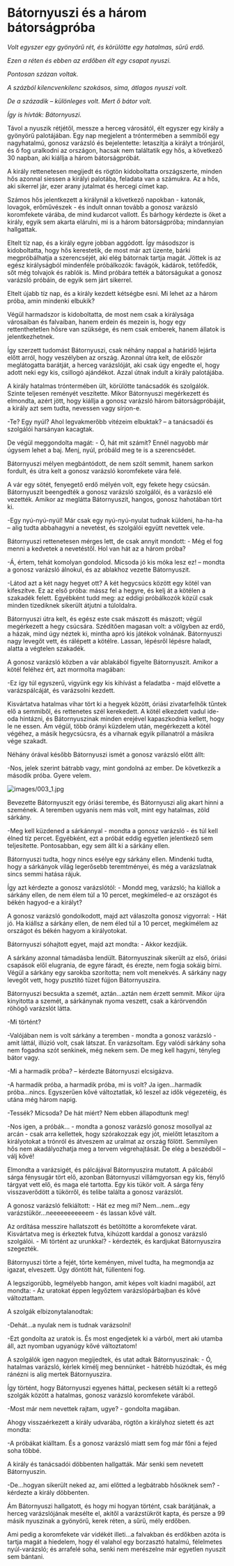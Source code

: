 # Bátornyuszi és a három bátorságpróba

_Volt egyszer egy gyönyörű rét, és körülötte egy hatalmas, sűrű erdő._

_Ezen a réten és ebben az erdőben élt egy csapat nyuszi._

_Pontosan százan voltak._

_A százból kilencvenkilenc szokásos, sima, átlagos nyuszi volt._

_De a századik – különleges volt. Mert ő bátor volt._

_Így is hívták: Bátornyuszi._

Távol a nyuszik rétjétől, messze a herceg városától, élt egyszer egy 
király a gyönyörű palotájában.
Egy nap megjelent a tróntermében a semmiből egy nagyhatalmú, gonosz 
varázsló és bejelentette: letaszítja a királyt a trónjáról, és ő fog 
uralkodni az országon, hacsak nem találtatik egy hős, a következő 30 
napban, aki kiállja a három bátorságpróbát.

A király rettenetesen megijedt és rögtön kidoboltatta országszerte, 
minden hős azonnal siessen a királyi palotába, feladata van a számukra. 
Az a hős, aki sikerrel jár, ezer arany jutalmat és hercegi címet kap. 

Számos hős jelentkezett a királynál a következő napokban - katonák, 
lovagok, erőművészek - és indult onnan tovább a gonosz varázsló 
koromfekete várába, de mind kudarcot vallott. És bárhogy kérdezte is 
őket a király, egyik sem akarta elárulni, mi is a három bátorságpróba; 
mindannyian hallgattak.

Eltelt tíz nap, és a király egyre jobban aggódott. Így másodszor is 
kidoboltatta, hogy hős kerestetik, de most már azt üzente, bárki 
megpróbálhatja a szerencséjét, aki elég bátornak tartja magát. Jöttek is 
az egész királyságból mindenféle próbálkozók: favágók, kádárok, 
tetőfedők, sőt még tolvajok és rablók is. Mind próbára tették a 
bátorságukat a gonosz varázsló próbáin, de egyik sem járt sikerrel.

Eltelt újabb tíz nap, és a király kezdett kétségbe esni. Mi lehet az a 
három próba, amin mindenki elbukik?

Végül harmadszor is kidoboltatta, de most nem csak a királysága 
városaiban és falvaiban, hanem erdein és mezein is, hogy egy 
rettenthetetlen hősre van szüksége, és nem csak emberek, hanem állatok 
is jelentkezhetnek.

Így szerzett tudomást Bátornyuszi, csak néhány nappal a határidő lejárta 
előtt arról, hogy veszélyben az ország. Azonnal útra kelt, de először 
meglátogatta barátját, a herceg varázslóját, aki csak úgy engedte el, 
hogy adott neki egy kis, csillogó ajándékot. Azzal útnak indult a király 
palotájába.

A király hatalmas tróntermében ült, körülötte tanácsadók és szolgálók. 
Szinte teljesen reményét veszítette. Mikor Bátornyuszi megérkezett és 
elmondta, azért jött, hogy kiállja a gonosz varázsló három 
bátorságpróbáját, a király azt sem tudta, nevessen vagy sírjon-e. 

-Te? Egy nyúl? Ahol legvakmerőbb vitézeim elbuktak? – a tanácsadói és 
szolgálói harsányan kacagtak.

De végül meggondolta magát: - Ó, hát mit számít? Ennél nagyobb már 
úgysem lehet a baj. Menj, nyúl, próbáld meg te is a szerencsédet.

Bátornyuszi mélyen megbántódott, de nem szólt semmit, hanem sarkon 
fordult, és útra kelt a gonosz varázsló koromfekete vára felé.

A vár egy sötét, fenyegető erdő mélyén volt, egy fekete hegy csúcsán. 
Bátornyuszit beengedték a gonosz varázsló szolgálói, és a varázsló elé 
vezették. Amikor az meglátta Bátornyuszit, hangos, gonosz hahotában tört 
ki.

-Egy nyú-nyú-nyúl! Már csak egy nyú-nyú-nyulat tudnak küldeni, ha-ha-ha 
– alig tudta abbahagyni a nevetést, és szolgálói együtt nevettek vele. 

Bátornyuszi rettenetesen mérges lett, de csak annyit mondott: - Még el 
fog menni a kedvetek a nevetéstől. Hol van hát az a három próba?

-Á, értem, tehát komolyan gondolod. Micsoda jó kis móka lesz ez! – 
mondta a gonosz varázsló álnokul, és az ablakhoz vezette Bátornyuszit. 

-Látod azt a két nagy hegyet ott? A két hegycsúcs között egy kötél van 
kifeszítve. Ez az első próba: mássz fel a hegyre, és kelj át a kötélen a 
szakadék felett. Egyébként tudd meg: az eddigi próbálkozók közül csak 
minden tizediknek sikerült átjutni a túloldalra.

Bátornyuszi útra kelt, és egész este csak mászott és mászott; végül 
megérkezett a hegy csúcsára. Szédítően magasan volt: a völgyben az erdő, 
a házak, mind úgy néztek ki, mintha apró kis játékok volnának. 
Bátornyuszi nagy levegőt vett, és rálépett a kötélre. Lassan, lépésről 
lépésre haladt, alatta a végtelen szakadék.

A gonosz varázsló közben a vár ablakából figyelte Bátornyuszit. Amikor a 
kötél feléhez ért, azt mormolta magában: 

-Ez így túl egyszerű, vigyünk egy kis kihívást a feladatba - majd 
elővette a varázspálcáját, és varázsolni kezdett. 

Kisvártatva hatalmas vihar tört ki a hegyek között, óriási zivatarfelhők 
tűntek elő a semmiből, és rettenetes szél kerekedett. A kötél elkezdett 
vadul ide-oda hintázni, és Bátornyuszinak minden erejével kapaszkodnia 
kellett, hogy le ne essen. Ám végül, több órányi küzdelem után, 
megérkezett a kötél végéhez, a másik hegycsúcsra, és a viharnak egyik 
pillanatról a másikra vége szakadt. 

Néhány órával később Bátornyuszi ismét a gonosz varázsló előtt állt:

-Nos, jelek szerint bátrabb vagy, mint gondolná az ember. De következik 
a második próba. Gyere velem.

![images/003_1.jpg](images/003_1.jpg)

Bevezette Bátornyuszit egy óriási terembe, és Bátornyuszi alig akart 
hinni a szemének. A teremben ugyanis nem más volt, mint egy hatalmas, 
zöld sárkány.

-Meg kell küzdened a sárkánnyal - mondta a gonosz varázsló - és túl kell 
élned tíz percet. Egyébként, ezt a próbát eddig egyetlen jelentkező sem 
teljesítette. Pontosabban, egy sem állt ki a sárkány ellen.

Bátornyuszi tudta, hogy nincs esélye egy sárkány ellen. Mindenki tudta, 
hogy a sárkányok világ legerősebb teremtményei, és még a varázslatnak 
sincs semmi hatása rájuk.

Így azt kérdezte a gonosz varázslótól: - Mondd meg, varázsló; ha kiállok 
a sárkány ellen, de nem élem túl a 10 percet, megkíméled-e az országot 
és békén hagyod-e a királyt?

A gonosz varázsló gondolkodott, majd azt válaszolta gonosz vigyorral: - 
Hát jó. Ha kiállsz a sárkány ellen, de nem éled túl a 10 percet, 
megkímélem az országot és békén hagyom a királyotokat.

Bátornyuszi sóhajtott egyet, majd azt mondta: - Akkor kezdjük.

A sárkány azonnal támadásba lendült. Bátornyuszinak sikerült az első, 
óriási csapások elől elugrania, de egyre fáradt, és érezte, nem fogja 
sokáig bírni. Végül a sárkány egy sarokba szorította; nem volt menekvés. 
A sárkány nagy levegőt vett, hogy pusztító tüzet fújjon Bátornyuszira.

Bátornyuszi becsukta a szemét, aztán...aztán nem érzett semmit. Mikor 
újra kinyitotta a szemét, a sárkánynak nyoma veszett, csak a kárörvendőn 
röhögő varázslót látta.

-Mi történt?

-Valójában nem is volt sárkány a teremben - mondta a gonosz varázsló - 
amit láttál, illúzió volt, csak látszat. Én varázsoltam. Egy valódi 
sárkány soha nem fogadna szót senkinek, még nekem sem. De meg kell 
hagyni, tényleg bátor vagy.

-Mi a harmadik próba? – kérdezte Bátornyuszi elcsigázva.

-A harmadik próba, a harmadik próba, mi is volt? Ja igen...harmadik 
próba...nincs. Egyszerűen kővé változtatlak, kő leszel az idők 
végezetéig, és utána még három napig.

-Tessék? Micsoda? De hát miért? Nem ebben állapodtunk meg!

-Nos igen, a próbák... - mondta a gonosz varázsló gonosz mosollyal az 
arcán - csak arra kellettek, hogy szórakozzak egy jót, mielőtt 
letaszítom a királyotokat a trónról és átveszem az uralmat az ország 
fölött. Semmilyen hős nem akadályozhatja meg a tervem végrehajtását. De 
elég a beszédből – válj kővé!

Elmondta a varázsigét, és pálcájával Bátornyuszira mutatott. A pálcából 
sárga fénysugár tört elő, azonban Bátornyuszi villámgyorsan egy kis, 
fénylő tárgyat vett elő, és maga elé tartotta. Egy kis tükör volt. A 
sárga fény visszaverődött a tükörről, és telibe találta a gonosz 
varázslót.

A gonosz varázsló felkiáltott: - Hát ez meg mi? Nem...nem...egy 
varázstükör...neeeeeeeeeeem - és lassan kővé vált.

Az ordítása messzire hallatszott és betöltötte a koromfekete várat. 
Kisvártatva meg is érkeztek futva, kihúzott karddal a gonosz varázsló 
szolgálói. - Mi történt az urunkkal? - kérdezték, és kardjukat 
Bátornyuszira szegezték.

Bátornyuszi törte a fejét, törte keményen, mivel tudta, ha megmondja az 
igazat, elveszett. Úgy döntött hát, füllenteni fog.

A legszigorúbb, legmélyebb hangon, amit képes volt kiadni magából, azt 
mondta: - Az uratokat éppen legyőztem varázslópárbajban és kővé 
változtattam.

A szolgák elbizonytalanodtak: 

-Dehát...a nyulak nem is tudnak varázsolni!

-Ezt gondolta az uratok is. És most engedjetek ki a várból, mert aki 
utamba áll, azt nyomban ugyanúgy kővé változtatom!

A szolgálók igen nagyon megijedtek, és utat adtak Bátornyuszinak: - Ó, 
hatalmas varázsló, kérlek kímélj meg bennünket - hátrébb húzódtak, és 
még ránézni is alig mertek Bátornyuszira. 

Így történt, hogy Bátornyuszi egyenes háttal, peckesen sétált ki a 
rettegő szolgák között a hatalmas, gonosz varázsló koromfekete várából. 

-Most már nem nevettek rajtam, ugye? - gondolta magában.

Ahogy visszaérkezett a király udvarába, rögtön a királyhoz sietett és 
azt mondta: 

-A próbákat kiálltam. És a gonosz varázsló miatt sem fog már főni a 
fejed soha többé.

A király és tanácsadói döbbenten hallgatták. Már senki sem nevetett 
Bátornyuszin.

-De...hogyan sikerült neked az, ami előtted a legbátrabb hősöknek sem? - 
kérdezte a király döbbenten.

Ám Bátornyuszi hallgatott, és hogy mi hogyan történt, csak barátjának, a 
herceg varázslójának mesélte el, akitől a varázstükröt kapta, és persze 
a 99 másik nyuszinak a gyönyörű, kerek réten, a sűrű, mély erdőben.

Ami pedig a koromfekete vár vidékét illeti...a falvakban és erdőkben 
azóta is tartja magát a hiedelem, hogy él valahol egy borzasztó hatalmú, 
félelmetes nyúl-varázsló; és arrafelé soha, senki nem merészelne már 
egyetlen nyuszit sem bántani.